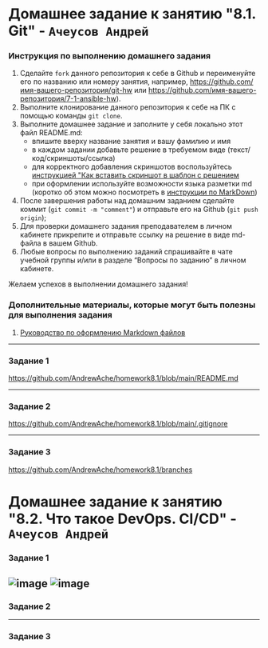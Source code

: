 # Домашнее задание к занятию "8.1. Git" - `Ачеусов Андрей`


### Инструкция по выполнению домашнего задания

   1. Сделайте `fork` данного репозитория к себе в Github и переименуйте его по названию или номеру занятия, например, https://github.com/имя-вашего-репозитория/git-hw или  https://github.com/имя-вашего-репозитория/7-1-ansible-hw).
   2. Выполните клонирование данного репозитория к себе на ПК с помощью команды `git clone`.
   3. Выполните домашнее задание и заполните у себя локально этот файл README.md:
      - впишите вверху название занятия и вашу фамилию и имя
      - в каждом задании добавьте решение в требуемом виде (текст/код/скриншоты/ссылка)
      - для корректного добавления скриншотов воспользуйтесь [инструкцией "Как вставить скриншот в шаблон с решением](https://github.com/netology-code/sys-pattern-homework/blob/main/screen-instruction.md)
      - при оформлении используйте возможности языка разметки md (коротко об этом можно посмотреть в [инструкции  по MarkDown](https://github.com/netology-code/sys-pattern-homework/blob/main/md-instruction.md))
   4. После завершения работы над домашним заданием сделайте коммит (`git commit -m "comment"`) и отправьте его на Github (`git push origin`);
   5. Для проверки домашнего задания преподавателем в личном кабинете прикрепите и отправьте ссылку на решение в виде md-файла в вашем Github.
   6. Любые вопросы по выполнению заданий спрашивайте в чате учебной группы и/или в разделе “Вопросы по заданию” в личном кабинете.
   
Желаем успехов в выполнении домашнего задания!
   
### Дополнительные материалы, которые могут быть полезны для выполнения задания

1. [Руководство по оформлению Markdown файлов](https://gist.github.com/Jekins/2bf2d0638163f1294637#Code)

---

### Задание 1

https://github.com/AndrewAche/homework8.1/blob/main/README.md

---

### Задание 2

https://github.com/AndrewAche/homework8.1/blob/main/.gitignore


---

### Задание 3

https://github.com/AndrewAche/homework8.1/branches



# Домашнее задание к занятию "8.2. Что такое DevOps. СI/СD" - `Ачеусов Андрей`


### Задание 1
![image](https://user-images.githubusercontent.com/121398221/210271051-982abcc9-8dbd-491f-b1c0-a0f5970bcf33.png)
![image](https://user-images.githubusercontent.com/121398221/210271092-8bea95c0-3c94-41ee-a12d-1d447e98dc73.png)
---

### Задание 2


---

### Задание 3




